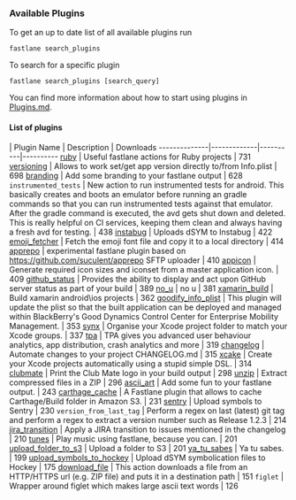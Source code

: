 ### Available Plugins

To get an up to date list of all available plugins run

```
fastlane search_plugins
```

To search for a specific plugin

```
fastlane search_plugins [search_query]
```

You can find more information about how to start using plugins in [Plugins.md](https://github.com/fastlane/fastlane/blob/master/fastlane/docs/Plugins.md).

#### List of plugins

| Plugin Name | Description | Downloads
--------------|-------------|----------|----------
[ruby](https://github.com/KrauseFx/fastlane-plugin-ruby) | Useful fastlane actions for Ruby projects | 731
[versioning](https://github.com/SiarheiFedartsou/fastlane-plugin-versioning) | Allows to work set/get app version directly to/from Info.plist | 698
[branding](https://github.com/snatchev/fastlane-branding-plugin) | Add some branding to your fastlane output | 628
`instrumented_tests` | New action to run instrumented tests for android. This basically creates and boots an emulator before running an gradle commands so that you can run instrumented tests against that emulator. After the gradle command is executed, the avd gets shut down and deleted. This is really helpful on CI services, keeping them clean and always having a fresh avd for testing. | 438
[instabug](https://github.com/SiarheiFedartsou/fastlane-plugin-instabug) | Uploads dSYM to Instabug | 422
[emoji_fetcher](https://github.com/Themoji/ios/tree/master/fastlane-plugin-emoji_fetcher) | Fetch the emoji font file and copy it to a local directory | 414
[apprepo](https://github.com/suculent/fastlane-plugin-apprepo) | experimental fastlane plugin based on https://github.com/suculent/apprepo SFTP uploader | 410
[appicon](https://github.com/neonichu/fastlane-plugin-appicon) | Generate required icon sizes and iconset from a master application icon. | 409
[github_status](https://github.com/mfurtak/fastlane-plugin-github_status) | Provides the ability to display and act upon GitHub server status as part of your build | 389
[no_u](https://github.com/neonichu/fastlane-plugin-no_u) | no u | 381
[xamarin_build](https://github.com/punksta/fastlane-plugin-xamarin_build) | Build xamarin android\ios projects | 362
[goodify_info_plist](https://github.com/lyndsey-ferguson/fastlane-plugin-goodify_info_plist) | This plugin will update the plist so that the built application can be deployed and managed within BlackBerry's Good Dynamics Control Center for Enterprise Mobility Management. | 353
[synx](https://github.com/afonsograca/fastlane-plugin-synx) | Organise your Xcode project folder to match your Xcode groups. | 337
[tpa](https://github.com/mbogh/fastlane-plugin-tpa) | TPA gives you advanced user behaviour analytics, app distribution, crash analytics and more | 319
[changelog](https://github.com/pajapro/fastlane-plugin-changelog) | Automate changes to your project CHANGELOG.md | 315
[xcake](https://github.com/jcampbell05/xcake/) | Create your Xcode projects automatically using a stupid simple DSL. | 314
[clubmate](https://github.com/KrauseFx/fastlane-plugin-clubmate) | Print the Club Mate logo in your build output | 298
[unzip](https://github.com/maxoly/fastlane-plugin-unzip) | Extract compressed files in a ZIP | 296
[ascii_art](https://github.com/neonichu/fastlane-ascii-art) | Add some fun to your fastlane output. | 243
[carthage_cache](https://github.com/thii/fastlane-plugin-carthage_cache) | A Fastlane plugin that allows to cache Carthage/Build folder in Amazon S3. | 231
[sentry](https://github.com/getsentry/sentry-fastlane) | Upload symbols to Sentry | 230
`version_from_last_tag` | Perform a regex on last (latest) git tag and perform a regex to extract a version number such as Release 1.2.3 | 214
[jira_transition](https://github.com/valeriomazzeo/fastlane-plugin-jira_transition) | Apply a JIRA transition to issues mentioned in the changelog | 210
[tunes](https://github.com/neonichu/fastlane-tunes) | Play music using fastlane, because you can. | 201
[upload_folder_to_s3](https://github.com/teriiehina/fastlane-plugin-upload_folder_to_s3) | Upload a folder to S3 | 201
[ya_tu_sabes](https://github.com/neonichu/fastlane-plugin-ya_tu_sabes) | Ya tu sabes. | 199
[upload_symbols_to_hockey](https://github.com/justin/fastlane-plugin-upload_symbols_to_hockey) | Upload dSYM symbolication files to Hockey | 175
[download_file](https://github.com/maxoly/fastlane-plugin-download_file) | This action downloads a file from an HTTP/HTTPS url (e.g. ZIP file) and puts it in a destination path | 151
`figlet` | Wrapper around figlet which makes large ascii text words | 126
